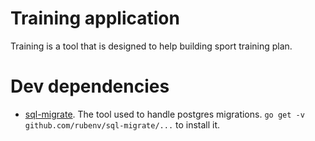 # Training application

Training is a tool that is designed to help building sport training plan.

# Dev dependencies

 - [sql-migrate](https://github.com/rubenv/sql-migrate). The tool used to handle postgres migrations. `go get -v github.com/rubenv/sql-migrate/...` to install it.
